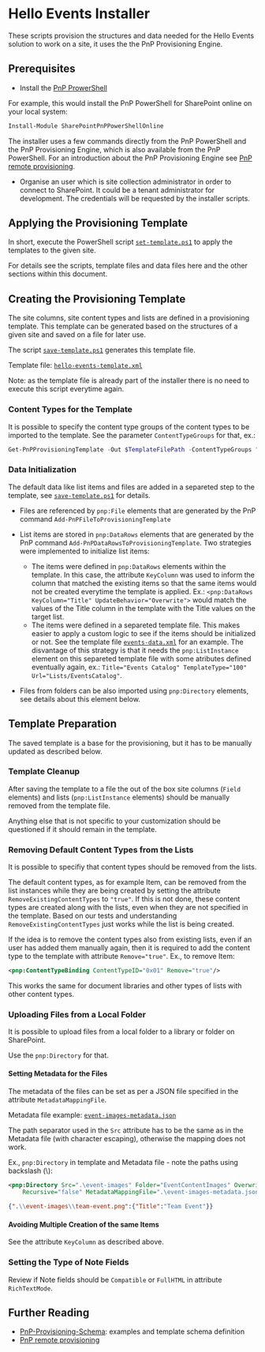 # Hello Events Installer

These scripts provision the structures and data needed for the Hello Events solution to work on a site, it uses the the PnP Provisioning Engine.

## Prerequisites

* Install the [PnP ProwerShell](https://docs.microsoft.com/en-us/powershell/sharepoint/sharepoint-pnp/sharepoint-pnp-cmdlets?view=sharepoint-ps#installation)

For example, this would install the PnP PowerShell for SharePoint online on your local system:

```PowerShell
Install-Module SharePointPnPPowerShellOnline
```

The installer uses a few commands directly from the PnP PowerShell and the PnP Provisioning Engine, which is also available from the PnP PowerShell. For an introduction about the PnP Provisioning Engine see [PnP remote provisioning](https://docs.microsoft.com/en-us/sharepoint/dev/solution-guidance/pnp-remote-provisioning).

* Organise an user which is site collection administrator in order to connect to SharePoint. It could be a tenant administrator for development. The credentials will be requested by the installer scripts.

## Applying the Provisioning Template

In short, execute the PowerShell script [`set-template.ps1`](./set-template.ps1) to apply the templates to the given site.

For details see the scripts, template files and data files here and the other sections within this document.

## Creating the Provisioning Template

The site columns, site content types and lists are defined in a provisioning template. This template can be generated based on the structures of a given site and saved on a file for later use.

The script [`save-template.ps1`](./save-template.ps1) generates this template file.

Template file: [`hello-events-template.xml`](./hello-events-template.xml)

Note: as the template file is already part of the installer there is no need to execute this script everytime again.

### Content Types for the Template

It is possible to specify the content type groups of the content types to be imported to the template. See the parameter `ContentTypeGroups` for that, ex.:

```PowerShell
Get-PnPProvisioningTemplate -Out $TemplateFilePath -ContentTypeGroups "_Hello Events"
```

### Data Initialization

The default data like list items and files are added in a separeted step to the template, see [`save-template.ps1`](./save-template.ps1) for details.

* Files are referenced by `pnp:File` elements that are generated by the PnP command `Add-PnPFileToProvisioningTemplate`

* List items are stored in `pnp:DataRows` elements that are generated by the PnP command `Add-PnPDataRowsToProvisioningTemplate`. Two strategies were implemented to initialize list items:
  * The items were defined in `pnp:DataRows` elements within the template. In this case, the attribute `KeyColumn` was used to inform the column that matched the existing items so that the same items would not be created everytime the template is applied. Ex.: `<pnp:DataRows KeyColumn="Title" UpdateBehavior="Overwrite">` would match the values of the Title column in the template with the Title values on the target list.
  * The items were defined in a separeted template file. This makes easier to apply a custom logic to see if the items should be initialized or not. See the template file [`events-data.xml`](./events-data.xml) for an example. The disvantage of this strategy is that it needs the `pnp:ListInstance` element on this separeted template file with some atributes defined eventually again, ex.: `Title="Events Catalog" TemplateType="100" Url="Lists/EventsCatalog"`.

* Files from folders can be also imported using `pnp:Directory` elements, see details about this element below.

## Template Preparation

The saved template is a base for the provisioning, but it has to be manually updated as described below.

### Template Cleanup

After saving the template to a file the out of the box site columns (`Field` elements) and lists (`pnp:ListInstance` elements) should be manually removed from the template file.

Anything else that is not specific to your customization should be questioned if it should remain in the template.

### Removing Default Content Types from the Lists

It is possible to specifiy that content types should be removed from the lists.

The default content types, as for example Item, can be removed from the list instances while they are being created by setting the attribute `RemoveExistingContentTypes` to `"true"`. If this is not done, these content types are created along with the lists, even when they are not specified in the template. Based on our tests and understanding `RemoveExistingContentTypes` just works while the list is being created.

If the idea is to remove the content types also from existing lists, even if an user has added them manually again, then it is required to add the content type to the template with attribute `Remove="true"`. Ex., to remove Item:

```Xml
<pnp:ContentTypeBinding ContentTypeID="0x01" Remove="true"/>
```

This works the same for document libraries and other types of lists with other content types.

### Uploading Files from a Local Folder

It is possible to upload files from a local folder to a library or folder on SharePoint.

Use the `pnp:Directory` for that.

#### Setting Metadata for the Files

The metadata of the files can be set as per a JSON file specified in the attribute `MetadataMappingFile`.

Metadata file example: [`event-images-metadata.json`](./event-images-metadata.json)

The path separator used in the `Src` attribute has to be the same as in the Metadata file (with character escaping), otherwise the mapping does not work. 

Ex., `pnp:Directory` in template and Metadata file - note the paths using backslash (\\):

```Xml
<pnp:Directory Src=".\event-images" Folder="EventContentImages" Overwrite="true"
    Recursive="false" MetadataMappingFile=".\event-images-metadata.json" />
```

```JSON
{".\\event-images\\team-event.png":{"Title":"Team Event"}}
```

#### Avoiding Multiple Creation of the same Items

See the attribute `KeyColumn` as described above.

### Setting the Type of Note Fields

Review if Note fields should be `Compatible` or `FullHTML` in attribute `RichTextMode`.

## Further Reading

* [PnP-Provisioning-Schema](https://github.com/SharePoint/PnP-Provisioning-Schema/): examples and template schema definition
* [PnP remote provisioning](https://docs.microsoft.com/en-us/sharepoint/dev/solution-guidance/pnp-remote-provisioning)
